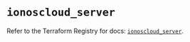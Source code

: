 # `ionoscloud_server`

Refer to the Terraform Registry for docs: [`ionoscloud_server`](https://registry.terraform.io/providers/ionos-cloud/ionoscloud/6.5.6/docs/resources/server).
